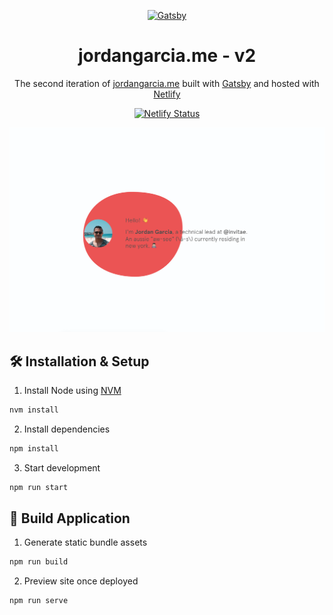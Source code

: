 <p align="center">
  <a href="https://www.gatsbyjs.org/">
    <img alt="Gatsby" src="https://www.gatsbyjs.org/monogram.svg" width="60" />
  </a>
</p>
<h1 align="center">
  jordangarcia.me - v2
</h1>
<p align="center">
  The second iteration of <a href="https://jordangarcia.me">jordangarcia.me</a> built with <a href="https://www.gatsbyjs.org/">Gatsby</a> and hosted with <a href="https://netlify.com">Netlify</a>
</p>

<p align="center">
  <a href="https://app.netlify.com/sites/naughty-noyce-bb02ae/deploys?filter=master" target="_blank">
    <img src="https://api.netlify.com/api/v1/badges/ad73eb57-582d-4b1d-aee9-2a10e847a5a0/deploy-status" alt="Netlify Status" />
  </a>
</p>

![Personal Website](./static/demo.png 'Personal Website')

## 🛠 Installation & Setup

1. Install Node using [NVM](https://github.com/nvm-sh/nvm)

```sh
nvm install
```

2. Install dependencies

```sh
npm install
```

3. Start development

```sh
npm run start
```

## 🚀 Build Application

1. Generate static bundle assets

```sh
npm run build
```

2. Preview site once deployed

```sh
npm run serve
```
